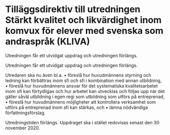 # Tilläggsdirektiv till utredningen Stärkt kvalitet och likvärdighet inom komvux för elever med svenska som andraspråk (KLIVA)

Utredningen får ett utvidgat uppdrag och utredningen förlängs.

Utredningen får ett utvidgat uppdrag och utredningen förlängs.

Utredaren ska nu även bl.a.
• föreslå hur huvudmännens styrning och ledning kan förbättras inom sfi och sfi i kombination med annan utbildning,
• föreslå hur huvudmännens ansvar för det systematiska kvalitetsarbetet inom sfi kan förtydligas och hur arbetet kan utvecklas och följas upp när det gäller såväl utbildning i egen regi som utbildning som utförs på entreprenad,
• föreslå hur huvudmännens möjligheter att kontrollera verksamhet som utförs på entreprenad inom sfi kan stärkas, och
• lämna nödvändiga författningsförslag.

Utredningstiden förlängs. Uppdraget ska i stället redovisas senast den
30 november 2020.
